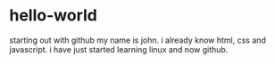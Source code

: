 # hello-world
starting out with github
my name is john.
i already know html, css and javascript.  i have just started learning linux and now github.
